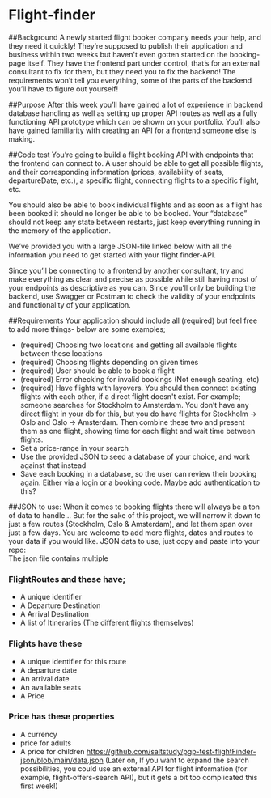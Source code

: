 # Flight-finder
##Background
A newly started flight booker company needs your help, and they need it quickly! They’re supposed to publish their application and business within two weeks but haven't even gotten started on the booking-page itself. They have the frontend part under control, that’s for an external consultant to fix for them, but they need you to fix the backend! The requirements won’t tell you everything, some of the parts of the backend you’ll have to figure out yourself! 

##Purpose
After this week you’ll have gained a lot of experience in backend database handling as well as setting up proper API routes as well as a fully functioning API prototype which can be shown on your portfolio. You’ll also have gained familiarity with creating an API for a frontend someone else is making. 

##Code test 
You’re going to build a flight booking API with endpoints that the frontend can connect to. A user should be able to get all possible flights, and their corresponding information (prices, availability of seats, departureDate, etc.), a specific flight, connecting flights to a specific flight, etc. 

You should also be able to book individual flights and as soon as a flight has been booked it should no longer be able to be booked. Your “database” should not keep any state between restarts, just keep everything running in the memory of the application. 

We’ve provided you with a large JSON-file linked below with all the information you need to get started with your flight finder-API. 

Since you’ll be connecting to a frontend by another consultant, try and make everything as clear and precise as possible while still having most of your endpoints as descriptive as you can. Since you’ll only be building the backend, use Swagger or Postman to check the validity of your endpoints and functionality of your application.

##Requirements
Your application should include all (required) but feel free to add more things- below are some examples;
- (required) Choosing two locations and getting all available flights between these locations
- (required) Choosing flights depending on given times
- (required) User should be able to book a flight
- (required) Error checking for invalid bookings (Not enough seating, etc)
- (required) Have flights with layovers. You should then connect existing flights with each other, if a direct flight doesn't exist. For example; someone searches for Stockholm to Amsterdam. You don’t have any direct flight in your db for this, but you do have flights for Stockholm -> Oslo and Oslo -> Amsterdam. Then combine these two and present them as one flight, showing time for each flight and wait time between flights. 
- Set a price-range in your search
- Use the provided JSON to seed a database of your choice, and work against that instead
- Save each booking in a database, so the user can review their booking again. Either via a login or a booking code. Maybe add authentication to this?

##JSON to use:
When it comes to booking flights there will always be a ton of data to handle… But for the sake of this project, we will narrow it down to just a few routes (Stockholm, Oslo & Amsterdam), and let them span over just a few days. You are welcome to add more flights, dates and routes to your data if you would like. JSON data to use, just copy and paste into your repo:  
The json file contains multiple 
### FlightRoutes and these have;
- A unique identifier
- A Departure Destination
- A Arrival Destination
- A list of Itineraries (The different flights themselves) 
### Flights have these
- A unique identifier for this route
- A departure date
- An arrival date
- An available seats
- A Price
### Price has these properties
- A currency
- price for adults
- A price for children
https://github.com/saltstudy/pgp-test-flightFinder-json/blob/main/data.json
(Later on, If you want to expand the search possibilities, you could use an external API for flight information (for example, flight-offers-search API), but it gets a bit too complicated this first week!)
